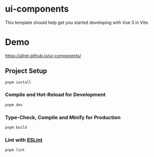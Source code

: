 # ui-components

This template should help get you started developing with Vue 3 in Vite.

# Demo
https://a1ret.github.io/ui-components/

## Project Setup

```sh
pnpm install
```

### Compile and Hot-Reload for Development

```sh
pnpm dev
```

### Type-Check, Compile and Minify for Production

```sh
pnpm build
```

### Lint with [ESLint](https://eslint.org/)

```sh
pnpm lint
```
